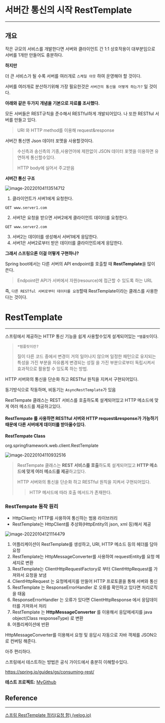 







### 

# 서버간 통신의 시작 RestTemplate

---

## 개요

작은 규모의 서비스를 개발한다면 서버와 클라이언트 간 1:1 상호작용이 대부분임으로 서버를 1개만 만들어도 충분하다.

**하지만** 

더 큰 서비스가 될 수록 서버를 여러개로 `스케일 아웃` 하여 운영해야 할 것이다.

서버를 여러개로 분산하기위해 가장 필요한것은 `서버간의 통신을 어떻게 하는가?` 일 것이다.



**아래와 같은 두가지 개념을 기본으로 자료를 조사했다.**

모든 서버들은 REST규칙을 준수해서 RESTful하게 개발되어있다. 나 또한 RESTful 서버를 만들고 있다.

> URI 와 HTTP method를 이용해 request&response

서버간 통신엔 Json 데이터 포멧을 사용할것이다.

> 수신측과 송신측의 기종,사용언어에 제한없이 JSON 데이터 포멧을 이용하면 유연하게 통신할수있다.
>
> HTTP body에 실어서 주고받음



**서버간 통신 구조**

![image-20220104113514712](C:\Users\afrad\AppData\Roaming\Typora\typora-user-images\image-20220104113514712.png)

1. 클라이언트가 서버1에게 요청한다.

~~~
GET www.server1.com
~~~

2. 서버1은 요청을 받으면 서버2에게 클라이언트 데이터를 요청한다.

~~~
GET www.server2.com
~~~

3. 서버2는 데이터를 생성해서 서버1에게 응답한다.
4. 서버1은 서버2로부터 받은 데이터를 클라이언트에게 응답한다.



**그래서 스프링으론 이걸 어떻게 구현하나?**

Spring boot에서는 다른 서버의 API endpoint를 호출할 때 **RestTemplate**을 많이 쓴다.

>  Endpoint란 API가 서버에서 자원(resource)에 접근할 수 있도록 하는 URL

즉, `다른 RESTful 서버로부터 데이터를 요청`할때 RestTemplate이라는 클래스를 사용한다는 것이다.

# RestTemplate

---

스프링에서 제공하는 HTTP 통신 기능을 쉽게 사용할수있게 설계되어있는 `*템플릿`이다.

> `*템플릿이란?`
>
> 질이 다른 코드 중에서 변경이 거의 일어나지 않으며 일정한 패턴으로 유지되는 특성을 가진 부분을 자유롭게 변경되는 성질 을 가진 부분으로부터 독립시켜서 효과적으로 활용할 수 있도록 하는 방법.

HTTP 서버와의 통신을 단순화 하고 RESTful 원칙을 지켜서 구현되어있다.

동기방식으로 작동하며, 비동기는 `AsyncRestTemplate`가 있음

RestTempate 클래스는 REST 서비스를 호출하도록 설계되어있고 HTTP 메소드에 맞게 여러 메소드를 제공하고있다.



#### RestTempate 를 사용하면 RESTful 서버와 HTTP  request&response가 가능하기때문에 다른 서버에게 데이터를 받아올수있다.



**RestTempate Class**

org.springframework.web.client.RestTemplate

![image-20220104110932516](C:\Users\afrad\AppData\Roaming\Typora\typora-user-images\image-20220104110932516.png)

> RestTempate 클래스는 **REST 서비스를 호출**하도록 설계되어있고 **HTTP 메소드에 맞게 여러 메소드를 제공**하고있다.
>
> HTTP 서버와의 통신을 단순화 하고 RESTful 원칙을 지켜서 구현되어있다.
>
> > HTTP 메서드에 따라 호출 메서드가 존재한다.



### RestTempate 동작 원리

- HttpClient는 HTTP를 사용하여 통신하는 범용 라이브러리
- RestTemplate는 HttpClient를 추상화(HttpEntity의 json, xml 등)해서 제공

![image-20220104121114479](C:\Users\afrad\AppData\Roaming\Typora\typora-user-images\image-20220104121114479.png)

1. 어플리케이션이 RestTemplate를 생성하고, URI, HTTP 메소드 등의 헤더를 담아 요청
2. RestTemplate는 HttpMessageConverter를 사용하여 requestEntity를 요청 메세지로 변환
3. RestTemplate는 ClientHttpRequestFactory로 부터 ClientHttpRequest를 가져와서 요청을 보냄
4. ClientHttpRequest 는 요청메세지를 만들어 HTTP 프로토콜을 통해 서버와 통신
5. RestTemplate 는 ResponseErrorHandler 로 오류를 확인하고 있다면 처리로직을 태움
6. ResponseErrorHandler 는 오류가 있다면 ClientHttpResponse 에서 응답데이터를 가져와서 처리
7. RestTemplate 는 **HttpMessageConverter** 를 이용해서 응답메세지를 java object(Class responseType) 로 변환
8. 어플리케이션에 반환



HttpMessageConverter를 이용해서 요청 및 응답시 자동으로 자바 객체를 JSON으로 컨버팅 해준다.

아주 편리하다.



스프링에서 테스트하는 방법은 공식 가이드에서 충분히 이해할수있다.

https://spring.io/guides/gs/consuming-rest/



**테스트 프로젝트:** [MyGithub](#)



## Reference

---

[스프링 RestTemplate 정리(요청 함) (velog.io)](https://velog.io/@soosungp33/스프링-RestTemplate-정리요청-함)

